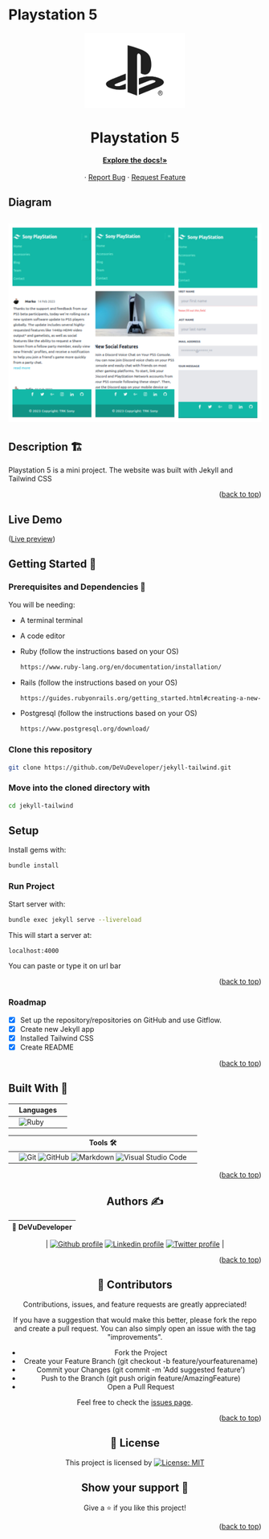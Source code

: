 # Playstation 5

<!-- PROJECT LOGO -->
<div align="center">
  <a href="https://github.com/DeVuDeveloper/jekyll-tailwind.">
    <img src="./assets/images/author/logo.png" alt="Logo" width="200" height="150">
  </a>

  <h1 align="center">Playstation 5</h1>

  <p align="center">
   
  <a href="https://github.com/DeVuDeveloper/jekyll-tailwind.#readme"><strong>Explore the docs!»</strong></a>
    <br />
    <br />
    ·
    <a href="https://github.com/DeVuDeveloper/jekyll-tailwind./issues/1">Report Bug</a>
    ·
    <a href="https://github.com/DeVuDeveloper/jekyll-tailwind./issues/1">Request Feature</a>
  </p>
</div>

## Diagram

## ![Screenshot](./assets/images/author/screenshot.jpg)


## Description 🏗️
Playstation 5 is a mini project. The website was built with Jekyll and Tailwind CSS

<p align="right">(<a href="#top">back to top</a>)</p>

## Live Demo

([Live preview]())

## Getting Started 🏁

### Prerequisites and Dependencies 📜

You will be needing:

- A terminal terminal
- A code editor
- Ruby (follow the instructions based on your OS)
  ```bash
  https://www.ruby-lang.org/en/documentation/installation/
  ```
- Rails (follow the instructions based on your OS)

  ```bash
  https://guides.rubyonrails.org/getting_started.html#creating-a-new-rails-project-installing-rails
  ```

- Postgresql (follow the instructions based on your OS)
  ```bash
  https://www.postgresql.org/download/
  ```

### Clone this repository

```bash
git clone https://github.com/DeVuDeveloper/jekyll-tailwind.git
```

### Move into the cloned directory with

```bash
cd jekyll-tailwind

```

## Setup

Install gems with:

```bash
bundle install
```
### Run Project

Start server with:

```bash
bundle exec jekyll serve --livereload
```

This will start a server at:

```bash
localhost:4000
```

You can paste or type it on url bar



<p align="right">(<a href="#top">back to top</a>)</p>

<!-- ROADMAP -->

### Roadmap

- [x] Set up the repository/repositories on GitHub and use Gitflow.
- [x] Create new Jekyll app
- [x] Installed Tailwind CSS
- [x] Create README

<p align="right">(<a href="#top">back to top</a>)</p>

## Built With 🔨

<div align="center">

|     | Languages                                                                                                                                                                                                                                                                                                                  |     |
| --- | -------------------------------------------------------------------------------------------------------------------------------------------------------------------------------------------------------------------------------------------------------------------------------------------------------------------------- | --- |
|     | ![Ruby](https://img.shields.io/badge/-Ruby-000000?style=flat&logo=ruby&logoColor=red) |

<div align="center">

|     | Tools 🛠️                                                                                                                                                                                                                                                                                                                                                                                                                                                                              |     |
| --- | ------------------------------------------------------------------------------------------------------------------------------------------------------------------------------------------------------------------------------------------------------------------------------------------------------------------------------------------------------------------------------------------------------------------------------------------------------------------------------------- | --- |
|     | ![Git](https://img.shields.io/badge/git-%23F05033.svg?style=for-the-badge&logo=git&logoColor=white) ![GitHub](https://img.shields.io/badge/github-%23121011.svg?style=for-the-badge&logo=github&logoColor=white) ![Markdown](https://img.shields.io/badge/markdown-%23000000.svg?style=for-the-badge&logo=markdown&logoColor=white) ![Visual Studio Code](https://img.shields.io/badge/Visual%20Studio%20Code-0078d7.svg?style=for-the-badge&logo=visual-studio-code&logoColor=white) |     |

<p align="right">(<a href="#top">back to top</a>)</p>
</div>

## Authors ✍️

<div align="center">

| 👤 DeVuDeveloper|
| -------- |

| <a target="_blank" href="https://github.com/DeVuDeveloper"><img src="https://img.shields.io/badge/github-%23121011.svg?style=for-the-badge&logo=github&logoColor=white" alt="Github profile"></a> <a target="_blank" href="https://www.linkedin.com/in/devuj/"><img src="https://img.shields.io/badge/-LinkedIn-0077b5?style=for-the-badge&logo=LinkedIn&logoColor=white" alt="Linkedin profile"></a> <a target="_blank" href="https://twitter.com/DejanVuj"><img src="https://img.shields.io/badge/-Twitter-1DA1F2?style=for-the-badge&logo=Twitter&logoColor=white" alt="Twitter profile"></a>
|

</div>

<p align="right">(<a href="#top">back to top</a>)</p>

## 🤝 Contributors

Contributions, issues, and feature requests are greatly appreciated!

If you have a suggestion that would make this better, please fork the repo and create a pull request. You can also simply open an issue with the tag "improvements".

- Fork the Project
- Create your Feature Branch (git checkout -b feature/yourfeaturename)
- Commit your Changes (git commit -m 'Add suggested feature')
- Push to the Branch (git push origin feature/AmazingFeature)
- Open a Pull Request

Feel free to check the [issues page](https://github.com/DeVuDeveloper/jekyll-tailwind./issues/1).

<p align="right">(<a href="#top">back to top</a>)</p>

## 📝 License

This project is licensed by [![License: MIT](https://img.shields.io/badge/License-MIT-yellow.svg)](LICENSE)

## Show your support 💪

Give a ⭐️ if you like this project!

<p align="right">(<a href="#top">back to top</a>)</p>